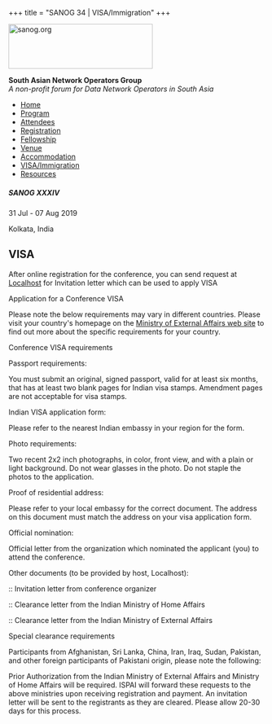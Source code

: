 +++
title = "SANOG 34 | VISA/Immigration"
+++

[<img src="../images/logo.jpg" width="283" height="88" alt="sanog.org" />](../index.html)

**South Asian Network Operators Group**  
*A non-profit forum for Data Network Operators in South Asia*

-   [Home](index.html)
-   [Program](program.html)
-   [Attendees](attendee.html)
-   [Registration](reg.html)
-   [Fellowship](fellowship.html)
-   [Venue](venue.html)
-   [Accommodation](accomo.html)
-   [VISA/Immigration](visa.html)
-   [Resources](downloads.html)

##### SANOG XXXIV

31 Jul - 07 Aug 2019

Kolkata, India

  
  
  
  
  
  
  
  
  
  
  
  
  
  
  
  
  
  
  
  
  
  
  
  
  
  
  
  
  
  
  

VISA
----

  

After online registration for the conference, you can send request at
[Localhost](mailto:sanog34sec@isockolkata.in) for Invitation letter
which can be used to apply VISA

  

Application for a Conference VISA

Please note the below requirements may vary in different countries.
Please visit your country's homepage on the [Ministry of External
Affairs web site](http://www.mea.gov.in) to find out more about the
specific requirements for your country.

  

Conference VISA requirements

  

Passport requirements:

You must submit an original, signed passport, valid for at least six
months, that has at least two blank pages for Indian visa stamps.
Amendment pages are not acceptable for visa stamps.

  

Indian VISA application form:

Please refer to the nearest Indian embassy in your region for the form.

  

Photo requirements:

Two recent 2x2 inch photographs, in color, front view, and with a plain
or light background. Do not wear glasses in the photo. Do not staple the
photos to the application.

  

Proof of residential address:

Please refer to your local embassy for the correct document. The address
on this document must match the address on your visa application form.

  

Official nomination:

Official letter from the organization which nominated the applicant
(you) to attend the conference.

  

Other documents (to be provided by host, Localhost):

:: Invitation letter from conference organizer

:: Clearance letter from the Indian Ministry of Home Affairs

:: Clearance letter from the Indian Ministry of External Affairs

  

Special clearance requirements

Participants from Afghanistan, Sri Lanka, China, Iran, Iraq, Sudan,
Pakistan, and other foreign participants of Pakistani origin, please
note the following:

Prior Authorization from the Indian Ministry of External Affairs and
Ministry of Home Affairs will be required. ISPAI will forward these
requests to the above ministries upon receiving registration and
payment. An invitation letter will be sent to the registrants as they
are cleared. Please allow 20-30 days for this process.

 
